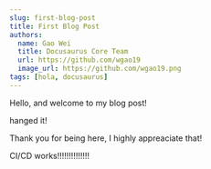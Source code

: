 ```yaml
---
slug: first-blog-post
title: First Blog Post
authors:
  name: Gao Wei
  title: Docusaurus Core Team
  url: https://github.com/wgao19
  image_url: https://github.com/wgao19.png
tags: [hola, docusaurus]
---
```


Hello, and welcome to my blog post!

hanged it!



Thank you for being here, I highly appreaciate that!


CI/CD works!!!!!!!!!!!!!!